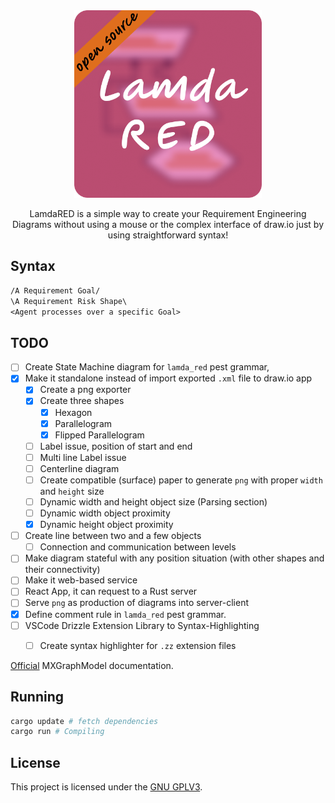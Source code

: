 <div align="center">
    <img src="./images/logo_lamda_red.png" width="300" height="300" />
    <p>LamdaRED is a simple way to create your Requirement Engineering Diagrams
    without using a mouse or the complex interface of draw.io just by using
    straightforward syntax!</p>
</div>

## Syntax

```txt
/A Requirement Goal/
\A Requirement Risk Shape\
<Agent processes over a specific Goal>
```

## TODO

+ [ ] Create State Machine diagram for `lamda_red` pest grammar,
+ [x] Make it standalone instead of import exported `.xml` file to draw.io app
    + [x] Create a png exporter
    + [x] Create three shapes
        + [x] Hexagon
        + [x] Parallelogram
        + [x] Flipped Parallelogram
    + [ ] Label issue, position of start and end
    + [ ] Multi line Label issue
    + [ ] Centerline diagram
    + [ ] Create compatible (surface) paper to generate `png` with proper
          `width` and `height` size
    + [ ] Dynamic width and height object size (Parsing section)
    + [ ] Dynamic width object proximity
    + [x] Dynamic height object proximity
+ [ ] Create line between two and a few objects
    + [ ] Connection and communication between levels
+ [ ] Make diagram stateful with any position situation (with other shapes and
      their connectivity)
+ [ ] Make it web-based service
+ [ ] React App, it can request to a Rust server
+ [ ] Serve `png` as production of diagrams into server-client
+ [x] Define comment rule in `lamda_red` pest grammar.
+ [ ] VSCode Drizzle Extension Library to Syntax-Highlighting
    + [ ] Create syntax highlighter for `.zz` extension files


[Official](https://jgraph.github.io/mxgraph/docs/js-api/files/model/mxGraphModel-js.html)
MXGraphModel documentation.

## Running

```sh
cargo update # fetch dependencies 
cargo run # Compiling
```

## License

This project is licensed under the [GNU GPLV3](./LICENSE).